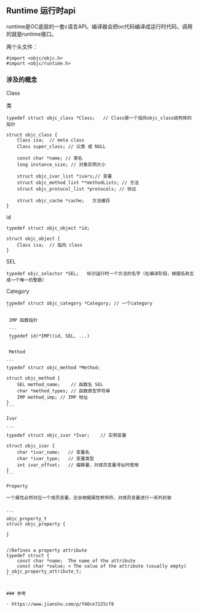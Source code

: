 ## Runtime 运行时api

runtime是OC底层的一套c语言API。编译器会把oc代码编译成运行时代码，调用的就是runtime接口。

两个头文件：

```
#import <objc/objc.h>
#import <objc/runtime.h>    
```

### 涉及的概念
Class 

类

```
typedef struct objc_class *Class;   // Class是一个指向objc_class结构体的指针

struct objc_class {
    Class isa;  // meta class
    Class super_class; // 父类 或 NULL

    const char *name; // 类名
    long instance_size; // 对象实例大小  

    struct objc_ivar_list *ivars;// 变量
    struct objc_method_list **methodLists; // 方法
    struct objc_protocol_list *protocols; // 协议

    struct objc_cache *cache;   方法缓存
}
```

 id
 
```
typedef struct objc_object *id;

struct objc_object {
    Class isa;  // 指向 class
}
```

 SEL
 
 ```
 typedef objc_selector *SEL;   标识运行时一个方法的名字（在编译阶段，根据名称生成一个唯一的整数）
 ```

Category

````
typedef struct objc_category *Category; // 一个category
```

 IMP 函数指针
 
 ```
 typedef id(*IMP)(id, SEL, ...)
 ```
 
 Method

```
typedef struct objc_method *Method;

struct objc_method {
    SEL method_name;    // 函数名 SEL
    char *method_types; // 函数原型字符串
    IMP method_imp; // IMP 地址
}
```

Ivar

```
typedef struct objc_ivar *Ivar;    // 实例变量

struct objc_ivar {
    char *ivar_name;   // 变量名
    char *ivar_type;   // 变量类型
    int ivar_offset;   // 偏移量，对成员变量寻址时使用
}
```

Property 

一个属性必然对应一个成员变量，还会根据属性修饰符，对成员变量进行一系列封装


```
objc_property_t
struct objc_property {

}
 

//Defines a property attribute
typedef struct {
    const char *name;  The name of the attribute
    const char *value; < The value of the attribute (usually empty)
} objc_property_attribute_t;
```


### 参考

- https://www.jianshu.com/p/f48ce7225cf8